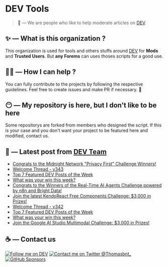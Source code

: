 # DEV Tools

> 🔧 — We are people who like to help moderate articles on [DEV](https://dev.to).

## ✨ — What is this organization ?

This organization is used for tools and others stuffs around [DEV](https://dev.to) for **Mods** and **Trusted Users**. But __any Forems__ can uses thoses scripts for a good use.


## 💪🏼 — How I can help ?

You can fully contribute to the projects by following the respective guidelines. Feel free to create issues and make PR if necessary. 🎉

## 😶 — My repository is here, but I don't like to be here

Some repositorys are forked from members who designed the script. If this is your case and you don't want your project to be featured here and modified, contact us.

## 📝 — Latest post from [DEV Team](https://dev.to/devteam)

<!-- BLOG-POST-LIST:START -->
- [Congrats to the Midnight Network &quot;Privacy First&quot; Challenge Winners!](https://dev.to/devteam/congrats-to-the-midnight-network-privacy-first-challenge-winners-4o04)
- [Welcome Thread - v343](https://dev.to/devteam/welcome-thread-v343-2h5f)
- [Top 7 Featured DEV Posts of the Week](https://dev.to/devteam/top-7-featured-dev-posts-of-the-week-5e1)
- [What was your win this week?](https://dev.to/devteam/what-was-your-win-this-week-2d93)
- [Congrats to the Winners of the Real-Time AI Agents Challenge powered by n8n and Bright Data!](https://dev.to/devteam/congrats-to-the-winners-of-the-real-time-ai-agents-challenge-powered-by-n8n-and-bright-data-104c)
- [Join the latest KendoReact Free Components Challenge: $3,000 in Prizes!](https://dev.to/devteam/join-the-latest-kendoreact-free-components-challenge-3000-in-prizes-4fch)
- [Welcome Thread - v342](https://dev.to/devteam/welcome-thread-v342-20be)
- [Top 7 Featured DEV Posts of the Week](https://dev.to/devteam/top-7-featured-dev-posts-of-the-week-1fea)
- [What was your win this week?](https://dev.to/devteam/what-was-your-win-this-week-2ag0)
- [Join the Google AI Studio Multimodal Challenge: $3,000 in Prizes!](https://dev.to/devteam/join-the-google-ai-studio-multimodal-challenge-3000-in-prizes-58g)
<!-- BLOG-POST-LIST:END -->


## ☕ — Contact us

[![Follow me on DEV](https://img.shields.io/badge/dev.to-%2308090A.svg?&style=for-the-badge&logo=dev.to&logoColor=white&alt=devto)](https://dev.to/thomasbnt)
[![Contact me on Twitter @Thomasbnt_](https://img.shields.io/badge/Contact%20me%20on%20Twitter-%231DA1F2.svg?&style=for-the-badge&logo=twitter&logoColor=white&alt=twitter)](https://twitter.com/messages/1142357270-1142357270?text=Hello,%20I%20contact%20you%20from%20devtotools%20&recipient_id=1142357270) [![GitHub Sponsors](https://img.shields.io/badge/Sponsor%20me-%23EA54AE.svg?&style=for-the-badge&logo=github-sponsors&logoColor=white)](https://github.com/sponsors/thomasbnt)



